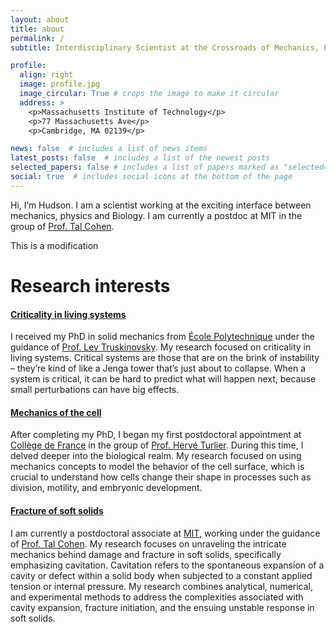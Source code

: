 ```yaml
---
layout: about
title: about
permalink: /
subtitle: Interdisciplinary Scientist at the Crossroads of Mechanics, Physics, and Biology!

profile:
  align: right
  image: profile.jpg
  image_circular: True # crops the image to make it circular
  address: >
    <p>Massachusetts Institute of Technology</p>
    <p>77 Massachusetts Ave</p>
    <p>Cambridge, MA 02139</p>

news: false  # includes a list of news items
latest_posts: false  # includes a list of the newest posts
selected_papers: false # includes a list of papers marked as "selected={true}"
social: true  # includes social icons at the bottom of the page
---
```


Hi, I’m Hudson. I am a scientist working at the exciting interface between mechanics, physics and Biology. I am currently a postdoc at MIT in the group of [Prof. Tal Cohen](https://tal-cohen.wixsite.com/website).

This is a modification


Research interests
======
#### [Criticality in living systems](/projects/1_project)
I received my PhD in solid mechanics from [École Polytechnique](https://www.polytechnique.edu/en) under the guidance of [Prof. Lev Truskinovsky](https://blog.espci.fr/trusk/). My research focused on criticality in living systems. Critical systems are those that are on the brink of instability – they’re kind of like a Jenga tower that’s just about to collapse. When a system is critical, it can be hard to predict what will happen next, because small perturbations can have big effects. 

#### [Mechanics of the cell](/projects/2_project)
After completing my PhD, I began my first postdoctoral appointment at [Collège de France](https://www.college-de-france.fr/fr) in the group of [Prof. Hervé Turlier]( https://www.turlierlab.com/). During this time, I delved deeper into the biological realm. My research focused on using mechanics concepts to model the behavior of the cell surface, which is crucial to understand how cells change their shape in processes such as division, motility, and embryonic development. 

#### [Fracture of soft solids](/projects/3_project)
I am currently a postdoctoral associate at [MIT](https://www.mit.edu/), working under the guidance of [Prof. Tal Cohen](https://tal-cohen.wixsite.com/website). My research focuses on unraveling the intricate mechanics behind damage and fracture in soft solids, specifically emphasizing cavitation. Cavitation refers to the spontaneous expansion of a cavity or defect within a solid body when subjected to a constant applied tension or internal pressure. My research combines analytical, numerical, and experimental methods to address the complexities associated with cavity expansion, fracture initiation, and the ensuing unstable response in soft solids.


<!-- Write your biography here. <a href='#'>Affiliations</a> Tell the world about yourself. Link to your favorite [subreddit](http://reddit.com). You can put a picture in, too. The code is already in, just name your picture `prof_pic.jpg` and put it in the `img/` folder.

Put your address / P.O. box / other info right below your picture. You can also disable any of these elements by editing `profile` property of the YAML header of your `_pages/about.md`. Edit `_bibliography/papers.bib` and Jekyll will render your [publications page](/al-folio/publications/) automatically.

Link to your social media connections, too. This theme is set up to use [Font Awesome icons](http://fortawesome.github.io/Font-Awesome/) and [Academicons](https://jpswalsh.github.io/academicons/), like the ones below. Add your Facebook, Twitter, LinkedIn, Google Scholar, or just disable all of them. -->
